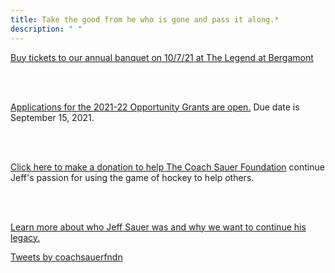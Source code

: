 ```yaml
---
title: Take the good from he who is gone and pass it along.* 
description: " " 
---
```


<article class="cf">
    <div class="fl w-120 w-50-ns tl">
    
<a href="https://csf21.givesmart.com">Buy tickets to our annual banquet on 
10/7/21 at The Legend at Bergamont</a>

<br><br>

<a href="/post/2021-grant-announcement">Applications for the 2021-22 
Opportunity Grants are open.</a> Due date is September 15, 2021.

<br><br>

<a href="http://csfmiracle.givesmart.com">Click here to make a donation to help The 
Coach Sauer Foundation</a> continue Jeff's passion for using the game of hockey 
to help others.

<br><br>

<a href="about/js_bio/">Learn more about who Jeff Sauer was and why we want to continue his legacy.</a>

   </div>

   <div class="fr w-100 w-40-ns">

<a class="twitter-timeline" data-height="600" href="https://twitter.com/coachsauerfndn?ref_src=twsrc%5Etfw">Tweets by coachsauerfndn</a> <script async src="https://platform.twitter.com/widgets.js" charset="utf-8"></script>

   </div>
</article>